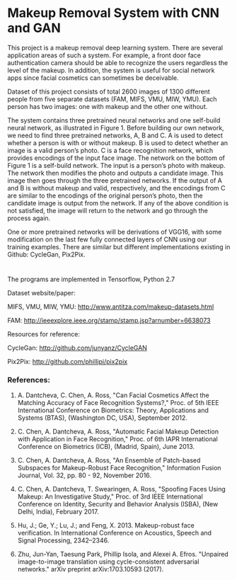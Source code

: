 # Makeup Removal System with CNN and GAN

This project is a makeup removal deep learning system. There are several application areas of such a system. For example, a front door face authentication camera should be able to recognize the users regardless the level of the makeup. In addition, the system is useful for social network apps since facial cosmetics can sometimes be deceivable.

Dataset of this project consists of total 2600 images of 1300 different people from five separate datasets (FAM, MIFS, VMU, MIW, YMU). Each person has two images: one with makeup and the other one without. 

The system contains three pretrained neural networks and one self-build neural network, as illustrated in Figure 1. Before building our own network, we need to find three pretrained networks, A, B and C. A is used to detect whether a person is with or without makeup. B is used to detect whether an image is a valid person’s photo. C is a face recognition network, which provides encodings of the input face image. The network on the bottom of Figure 1 is a self-build network. The input is a person’s photo with makeup. The network then modifies the photo and outputs a candidate image. This image then goes through the three pretrained networks. If the output of A and B is without makeup and valid, respectively, and the encodings from C are similar to the encodings of the original person’s photo, then the candidate image is output from the network. If any of the above condition is not satisfied, the image will return to the network and go through the process again.

One or more pretrained networks will be derivations of VGG16, with some modification on the last few fully connected layers of CNN using our training examples. There are similar but different implementations existing in Github: CycleGan, Pix2Pix.
#
The programs are implemented in Tensorflow, Python 2.7

Dataset website/paper:

MIFS, VMU, MIW, YMU: http://www.antitza.com/makeup-datasets.html

FAM: http://ieeexplore.ieee.org/stamp/stamp.jsp?arnumber=6638073

Resources for reference:

CycleGan: http://github.com/junyanz/CycleGAN

Pix2Pix: http://github.com/phillipi/pix2pix
### References:

1. A. Dantcheva, C. Chen, A. Ross, "Can Facial Cosmetics Affect the Matching Accuracy of Face Recognition Systems?," Proc. of 5th IEEE International Conference on Biometrics: Theory, Applications and Systems (BTAS), (Washington DC, USA), September 2012.

2. C. Chen, A. Dantcheva, A. Ross, "Automatic Facial Makeup Detection with Application in Face Recognition," Proc. of 6th IAPR International Conference on Biometrics (ICB), (Madrid, Spain), June 2013.

3. C. Chen, A. Dantcheva, A. Ross, "An Ensemble of Patch-based Subspaces for Makeup-Robust Face Recognition," Information Fusion Journal, Vol. 32, pp. 80 - 92, November 2016.

4. C. Chen, A. Dantcheva, T. Swearingen, A. Ross, "Spoofing Faces Using Makeup: An Investigative Study," Proc. of 3rd IEEE International Conference on Identity, Security and Behavior Analysis (ISBA), (New Delhi, India), February 2017.

5. Hu, J.; Ge, Y.; Lu, J.; and Feng, X. 2013. Makeup-robust face verification. In International Conference
on Acoustics, Speech and Signal Processing, 2342–2346.

6. Zhu, Jun-Yan, Taesung Park, Phillip Isola, and Alexei A. Efros. "Unpaired image-to-image translation using cycle-consistent adversarial networks." arXiv preprint arXiv:1703.10593 (2017).
